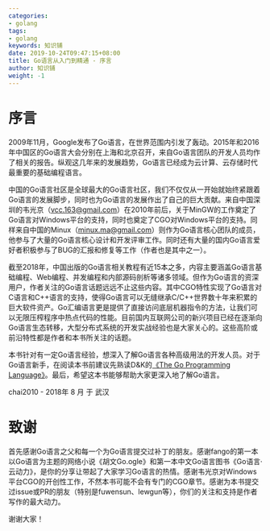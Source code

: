 ```yaml
---
categories:
- golang
tags:
- golang  
keywords: 知识铺
date: 2019-10-24T09:47:15+08:00
title: Go语言从入门到精通 - 序言
author: 知识铺
weight: -1
---
```


# 序言

2009年11月，Google发布了Go语言，在世界范围内引发了轰动。2015年和2016年中国区的Go语言大会分别在上海和北京召开，来自Go语言团队的开发人员均作了相关的报告。纵观这几年来的发展趋势，Go语言已经成为云计算、云存储时代最重要的基础编程语言。

中国的Go语言社区是全球最大的Go语言社区，我们不仅仅从一开始就始终紧跟着Go语言的发展脚步，同时也为Go语言的发展作出了自己的巨大贡献。来自中国深圳的韦光京（vcc.163@gmail.com）在2010年前后，关于MinGW的工作奠定了Go语言对Windows平台的支持，同时也奠定了CGO对Windows平台的支持。同样来自中国的Minux（minux.ma@gmail.com）则作为Go语言核心团队的成员，他参与了大量的Go语言核心设计和开发评审工作。同时还有大量的国内Go语言爱好者积极参与了BUG的汇报和修复等工作（作者也是其中之一）。

截至2018年，中国出版的Go语言相关教程有近15本之多，内容主要涵盖Go语言基础编程、Web编程、并发编程和内部源码剖析等诸多领域。但作为Go语言的资深用户，作者关注的Go语言话题远远不止这些内容。其中CGO特性实现了Go语言对C语言和C++语言的支持，使得Go语言可以无缝继承C/C++世界数十年来积累的巨大软件资产。Go汇编语言更是提供了直接访问底层机器指令的方法，让我们可以无限压榨程序中热点代码的性能。目前国内互联网公司的新兴项目已经在逐渐向Go语言生态转移，大型分布式系统的开发实战经验也是大家关心的。这些高阶或前沿特性都是作者和本书所关注的话题。

本书针对有一定Go语言经验，想深入了解Go语言各种高级用法的开发人员。对于Go语言新手，在阅读本书前建议先熟读D&K的[《The Go Programming Language》](https://gopl.io/)。最后，希望这本书能够帮助大家更深入地了解Go语言。

chai2010 - 2018年 8 月 于 武汉

# 致谢

首先感谢Go语言之父和每一个为Go语言提交过补丁的朋友。感谢fango的第一本以Go语言为主题的网络小说《胡文Go.ogle》和第一本中文Go语言图书《Go语言·云动力》，是你的分享让带起了大家学习Go语言的热情。感谢韦光京对Windows平台CGO的开创性工作，不然本书可能不会有专门的CGO章节。感谢为本书提交过issue或PR的朋友（特别是fuwensun、lewgun等），你们的关注和支持是作者写作的最大动力。

谢谢大家！

